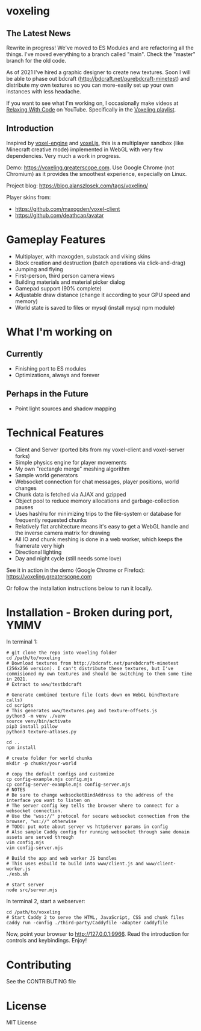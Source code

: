 voxeling
====

## The Latest News

Rewrite in progress! We've moved to ES Modules and are refactoring all the things. I've moved everything to a branch called "main". Check the "master" branch for the old code.

As of 2021 I've hired a graphic designer to create new textures. Soon I will be able to phase out bdcraft (http://bdcraft.net/purebdcraft-minetest) and distribute my own textures so you can more-easily set up your own instances with less headache.

If you want to see what I'm working on, I occasionally make videos at [Relaxing With Code](https://www.youtube.com/channel/UCtuuC26V9NnEcdSKpIP15hw) on YouTube. Specifically in the [Voxeling playlist](https://www.youtube.com/playlist?list=PLGonE3T1sorRgdHNBGhpjUojdChc5CSD0).

## Introduction

Inspired by [voxel-engine](https://github.com/maxogden/voxel-engine) and [voxel.js](http://voxeljs.com), this is a multiplayer sandbox (like Minecraft creative mode) implemented in WebGL with very few dependencies. Very much a work in progress.

Demo: https://voxeling.greaterscope.com. Use Google Chrome (not Chromium) as it provides the smoothest experience, expecially on Linux.

Project blog: https://blog.alanszlosek.com/tags/voxeling/

Player skins from:

* https://github.com/maxogden/voxel-client
* https://github.com/deathcap/avatar


# Gameplay Features

* Multiplayer, with maxogden, substack and viking skins
* Block creation and destruction (batch operations via click-and-drag)
* Jumping and flying
* First-person, third person camera views
* Building materials and material picker dialog
* Gamepad support (90% complete)
* Adjustable draw distance (change it according to your GPU speed and memory)
* World state is saved to files or mysql (install mysql npm module)


# What I'm working on

## Currently

* Finishing port to ES modules
* Optimizations, always and forever

## Perhaps in the Future 

* Point light sources and shadow mapping

# Technical Features

* Client and Server (ported bits from my voxel-client and voxel-server forks)
* Simple physics engine for player movements
* My own "rectangle merge" meshing algorithm
* Sample world generators
* Websocket connection for chat messages, player positions, world changes
* Chunk data is fetched via AJAX and gzipped
* Object pool to reduce memory allocations and garbage-collection pauses
* Uses hashlru for minimizing trips to the file-system or database for frequently requested chunks
* Relatively flat architecture means it's easy to get a WebGL handle and the inverse camera matrix for drawing
* All IO and chunk meshing is done in a web worker, which keeps the framerate very high
* Directional lighting
* Day and night cycle (still needs some love)

See it in action in the demo (Google Chrome or Firefox): https://voxeling.greaterscope.com

Or follow the installation instructions below to run it locally.


# Installation - Broken during port, YMMV

In terminal 1:

```
# git clone the repo into voxeling folder
cd /path/to/voxeling
# Download textures from http://bdcraft.net/purebdcraft-minetest (256x256 version). I can't distribute these textures, but I've commisioned my own textures and should be switching to them some time in 2021.
# Extract to www/testbdcraft

# Generate combined texture file (cuts down on WebGL bindTexture calls)
cd scripts
# This generates www/textures.png and texture-offsets.js
python3 -m venv ./venv
source venv/bin/activate
pip3 install pillow
python3 texture-atlases.py

cd ..
npm install

# create folder for world chunks
mkdir -p chunks/your-world

# copy the default configs and customize
cp config-example.mjs config.mjs
cp config-server-example.mjs config-server.mjs
# NOTES
# Be sure to change websocketBindAddress to the address of the interface you want to listen on
# The server config key tells the browser where to connect for a websocket connection.
# Use the "wss://" protocol for secure websocket connection from the browser, "ws://" otherwise
# TODO: put note about server vs httpServer params in config
# Also sample Caddy config for running websocket through same domain assets are served through
vim config.mjs
vim config-server.mjs

# Build the app and web worker JS bundles
# This uses esbuild to build into www/client.js and www/client-worker.js
./esb.sh

# start server
node src/server.mjs
```

In terminal 2, start a webserver:

```
cd /path/to/voxeling
# Start Caddy 2 to serve the HTML, JavaScript, CSS and chunk files
caddy run -config ./third-party/Caddyfile -adapter caddyfile
```

Now, point your browser to http://127.0.0.1:9966. Read the introduction for controls and keybindings. Enjoy!


Contributing
====

See the CONTRIBUTING file


License
====

MIT License
